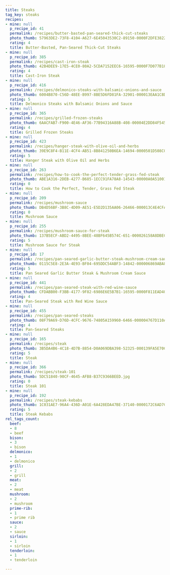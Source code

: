 ```yaml
---
title: Steaks
tag_key: steaks
recipes:
- mine: null
  p_recipe_id: 41
  permalink: /recipes/butter-basted-pan-seared-thick-cut-steaks
  photo_thumb: 57963DE2-73F8-4104-A627-6E45043530C2-89150-0000F2DFE3822090.jpg
  rating: 4
  title: Butter-Basted, Pan-Seared Thick-Cut Steaks
- mine: null
  p_recipe_id: 385
  permalink: /recipes/cast-iron-steak
  photo_thumb: 42B4DEE9-17E5-4CE0-80A2-5CDA7152EEC6-16595-0000F7D077B1846C.jpg
  rating: 4
  title: Cast-Iron Steak
- mine: null
  p_recipe_id: 416
  permalink: /recipes/delmonico-steaks-with-balsamic-onions-and-sauce
  photo_thumb: 6004B870-C56D-48EE-B997-8BE5D6FD81FA-32901-000013EAA1C8DA35.jpg
  rating: 5
  title: Delmonico Steaks with Balsamic Onions and Sauce
- mine: null
  p_recipe_id: 365
  permalink: /recipes/grilled-frozen-steaks
  photo_thumb: 6AACFAB7-F900-4E46-AF36-77B94316A88B-408-00004E2DD84F5458.jpg
  rating: 4
  title: Grilled Frozen Steaks
- mine: null
  p_recipe_id: 423
  permalink: /recipes/hanger-steak-with-olive-oil-and-herbs
  photo_thumb: 39E9C8F4-B11E-4CF4-AB51-8B841250B6EA-14694-0000501D508C01D4.jpg
  rating: 5
  title: Hanger Steak with Olive Oil and Herbs
- mine: null
  p_recipe_id: 263
  permalink: /recipes/how-to-cook-the-perfect-tender-grass-fed-steak
  photo_thumb: ABE1A316-2DEB-4277-B685-1ECC91FA78A8-14543-00000A0A51001070.jpg
  rating: 0
  title: How to Cook the Perfect, Tender, Grass Fed Steak
- mine: null
  p_recipe_id: 209
  permalink: /recipes/mushroom-sauce
  photo_thumb: DB4D56BF-3B8C-4D09-AE51-E5D2D135AA06-26466-000013C4E4CFA120.jpg
  rating: 0
  title: Mushroom Sauce
- mine: null
  p_recipe_id: 255
  permalink: /recipes/mushroom-sauce-for-steak
  photo_thumb: 137B5ECF-ABD2-4495-8BEE-48BF645B574C-651-000026158A8DBECC.jpg
  rating: 5
  title: Mushroom Sauce for Steak
- mine: null
  p_recipe_id: 17
  permalink: /recipes/pan-seared-garlic-butter-steak-mushroom-cream-sauce
  photo_thumb: 0115C5E8-2E3A-4E93-BF04-695DDC54ABF3-14842-000006869ABA8991.jpg
  rating: 5
  title: Pan Seared Garlic Butter Steak & Mushroom Cream Sauce
- mine: null
  p_recipe_id: 441
  permalink: /recipes/pan-seared-steak-with-red-wine-sauce
  photo_thumb: CFDABB00-F3BB-4177-9F82-6986E6E5B7B1-16595-0000F811EAD40BBB.jpg
  rating: 4
  title: Pan-Seared Steak with Red Wine Sauce
- mine: null
  p_recipe_id: 455
  permalink: /recipes/pan-seared-steaks
  photo_thumb: 08F79A69-D76D-4CFC-9676-74805A159960-6466-000004767D110A71.jpg
  rating: 4
  title: Pan-Seared Steaks
- mine: null
  p_recipe_id: 165
  permalink: /recipes/steak
  photo_thumb: 3B5DA4B6-4C18-4D7B-8854-D0A069DBA398-52325-000139FA5E70CF51.jpg
  rating: 5
  title: Steak
- mine: null
  p_recipe_id: 366
  permalink: /recipes/steak-101
  photo_thumb: 5DC51840-90CF-4645-AFB8-B37C9366BEED.jpg
  rating: 0
  title: Steak 101
- mine: null
  p_recipe_id: 192
  permalink: /recipes/steak-kebabs
  photo_thumb: 1C031AE7-96A4-436D-A01E-6A428EDA47BE-37140-0000172C6AD7C0FB.jpg
  rating: 5
  title: Steak Kebabs
rel_tags_count:
  beef:
  - 8
  - beef
  bison:
  - 3
  - bison
  delmonico:
  - 1
  - delmonico
  grill:
  - 2
  - grill
  meat:
  - 2
  - meat
  mushroom:
  - 2
  - mushroom
  prime-rib:
  - 1
  - prime rib
  sauce:
  - 2
  - sauce
  sirloin:
  - 1
  - sirloin
  tenderloin:
  - 1
  - tenderloin

---
```


